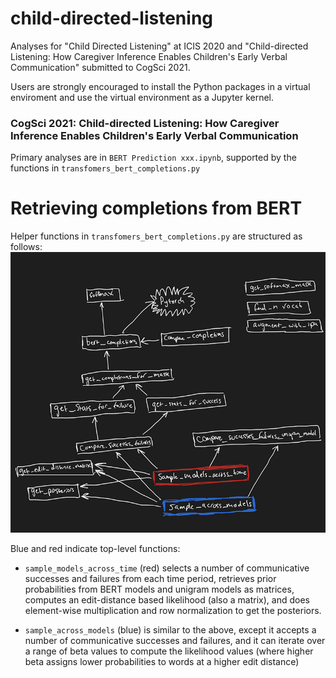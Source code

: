 # child-directed-listening
Analyses for "Child Directed Listening" at ICIS 2020 and "Child-directed Listening: How Caregiver Inference Enables Children's Early Verbal Communication" submitted to CogSci 2021.

Users are strongly encouraged to install the Python packages in a virtual enviroment and use the virtual environment as a Jupyter kernel.

### CogSci 2021: Child-directed Listening: How Caregiver Inference Enables Children's Early Verbal Communication

Primary analyses are in `BERT Prediction xxx.ipynb`, supported by the functions in `transfomers_bert_completions.py`


# Retrieving completions from BERT

Helper functions in `transfomers_bert_completions.py` are structured as follows:
![function relationships in transformers retrieval code](figures/transformers_retrieval.png)

Blue and red indicate top-level functions: 

- `sample_models_across_time` (red) selects a number of communicative successes and failures from each time period, retrieves prior probabilities from BERT models and unigram models as matrices, computes an edit-distance based likelihood (also a matrix), and does element-wise multiplication and row normalization to get the posteriors. 

- `sample_across_models` (blue) is similar to the above, except it accepts a number of communicative successes and failures, and it can iterate over a range of beta values to compute the likelihood values (where higher beta assigns lower probabilities to words at a higher edit distance) 
